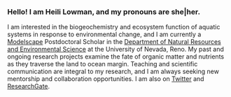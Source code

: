 ### Hello! I am Heili Lowman, and my pronouns are she|her.

I am interested in the biogeochemistry and ecosystem function of aquatic systems in response to environmental change, and I am currently a [Modelscape](https://microcollaborative.atlassian.net/wiki/spaces/MP/overview) Postdoctoral Scholar in the [Department of Natural Resources and Environmental Science](https://www.unr.edu/nres) at the University of Nevada, Reno. My past and ongoing research projects examine the fate of organic matter and nutrients as they traverse the land to ocean margin. Teaching and scientific communication are integral to my research, and I am always seeking new mentorship and collaboration opportunities. I am also on [Twitter](https://twitter.com/heili_lowman) and [ResearchGate](https://www.researchgate.net/profile/Heili-Lowman-2).

<!--
**hlowman/hlowman** is a ✨ _special_ ✨ repository because its `README.md` (this file) appears on your GitHub profile.

Here are some ideas to get you started:

- 🔭 I’m currently working on ...
- 🌱 I’m currently learning ...
- 👯 I’m looking to collaborate on ...
- 🤔 I’m looking for help with ...
- 💬 Ask me about ...
- 📫 How to reach me: ...
- 😄 Pronouns: ...
- ⚡ Fun fact: ...
-->
